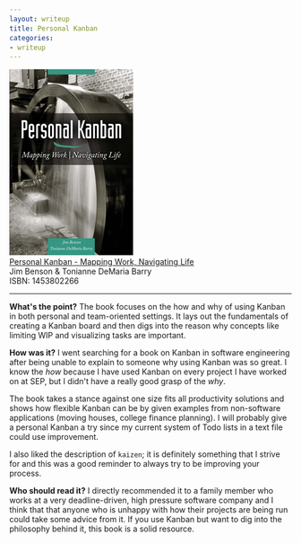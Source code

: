 ```yaml
---
layout: writeup
title: Personal Kanban
categories:
- writeup
---
```


![](/static/personal-kanban.png)  
[Personal Kanban - Mapping Work, Navigating Life](http://www.amazon.com/exec/obidos/ASIN/1453802266/ref=nosim&tag=bookreview0a1-20)  
Jim Benson & Tonianne DeMaria Barry  
ISBN: 1453802266

---

**What's the point?**
The book focuses on the how and why of using Kanban in both personal and team-oriented settings. It lays out
the fundamentals of creating a Kanban board and then digs into the reason why concepts like limiting WIP
and visualizing tasks are important.

**How was it?**
I went searching for a book on Kanban in software engineering after being unable to explain to someone
why using Kanban was so great. I know the *how* because I have used Kanban on every project I have worked
on at SEP, but I didn't have a really good grasp of the *why*.

The book takes a stance against one size fits all productivity solutions and shows how flexible Kanban
can be by given examples from non-software applications (moving houses, college finance planning). I will
probably give a personal Kanban a try since my current system of Todo lists in a text file could use
improvement.

I also liked the description of `kaizen`; it is definitely something that I strive for and this was a good
reminder to always try to be improving your process.

**Who should read it?**
I directly recommended it to a family member who works at a very deadline-driven, high pressure software
company and I think that that anyone who is unhappy with how their projects are being run could take 
some advice from it. If you use Kanban but want to dig into the philosophy behind it, this book is a solid
resource.
